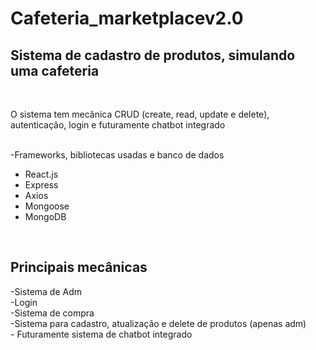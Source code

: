 # Cafeteria_marketplacev2.0
 <h2>Sistema de cadastro de produtos, simulando uma cafeteria</h2> <br>
 <p> O sistema tem mecânica CRUD (create, read, update e delete), autenticação, login e futuramente chatbot integrado </p><br>
-Frameworks, bibliotecas usadas e banco de dados<br>
<ul>
      <li>    React.js </li>
      <li>    Express </li>
      <li>    Axios   </li>
      <li>  Mongoose  </li>
      <li>  MongoDB  </li>
</ul>
<br>     
<h2>Principais mecânicas</h2>
-Sistema de Adm <br>
-Login <br>
-Sistema de compra <br>
-Sistema para cadastro, atualização e delete de produtos (apenas adm) <br>
- Futuramente sistema de chatbot integrado
<br>

